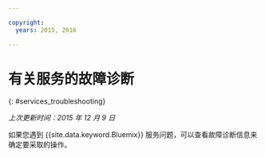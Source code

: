 ```yaml
---

copyright:
  years: 2015, 2016

---
```


# 有关服务的故障诊断
{: #services_troubleshooting}

*上次更新时间：2015 年 12 月 9 日*

如果您遇到 {{site.data.keyword.Bluemix}} 服务问题，可以查看故障诊断信息来确定要采取的操作。

